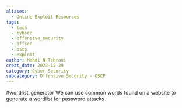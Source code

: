 ```yaml
---
aliases:
  - Online Exploit Resources
tags:
  - tech
  - cybsec
  - offensive_security
  - offsec
  - oscp
  - exploit
author: Mehdi N Tehrani
creat_date: 2023-12-29
category: Cyber Security
subcategory: Offensive Security - OSCP
---
```


#wordlist_generator
We can use common words found on a website to generate a wordlist for password attacks

